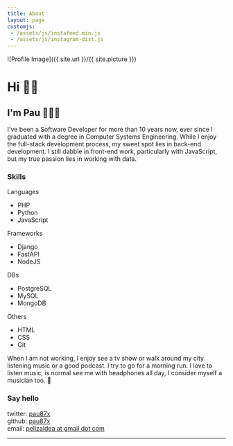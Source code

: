 ```yaml
---
title: About
layout: page
customjs:
 - /assets/js/instafeed.min.js
 - /assets/js/instagram-dist.js
---
```

![Profile Image]({{ site.url }}/{{ site.picture }})

# Hi 👋🏼

## I'm Pau 👩🏽‍💻

I've been a Software Developer for more than 10 years now, ever since I graduated with a degree in Computer Systems Engineering. While I enjoy the full-stack development process, my sweet spot lies in back-end development. I still dabble in front-end work, particularly with JavaScript, but my true passion lies in working with data.

### Skills 
<div class="skill-list">
Languages
    <ul class="skill-list">
        <li>PHP</li>
        <li>Python</li>
        <li>JavaScript</li>
    </ul>

Frameworks
    <ul class="skill-list-light">
        <li>Django</li>
        <li>FastAPI</li>
        <li>NodeJS</li>
    </ul>

DBs
    <ul class="skill-list">
        <li>PostgreSQL</li>
        <li>MySQL</li>
        <li>MongoDB</li>
    </ul>

Others
    <ul class="skill-list-light">
        <li>HTML</li>
        <li>CSS</li>
        <li>Git</li>
    </ul>
</div>

When I am not working, I enjoy see a tv show or walk around my city listening 
music or a good podcast. I try to go for a morning run. I love to listen music,
is normal see me with headphones all day, I consider myself a musician too. 🎻

### Say hello

twitter: [pau87x](http://twitter.com/pau87x)  
github: [pau87x](http://github.com/pau87x)  
email: [pelizaldea at gmail dot com](mailto:pelizalde@gmail.com)
<hr>

<div id="instafeed">
</div>
